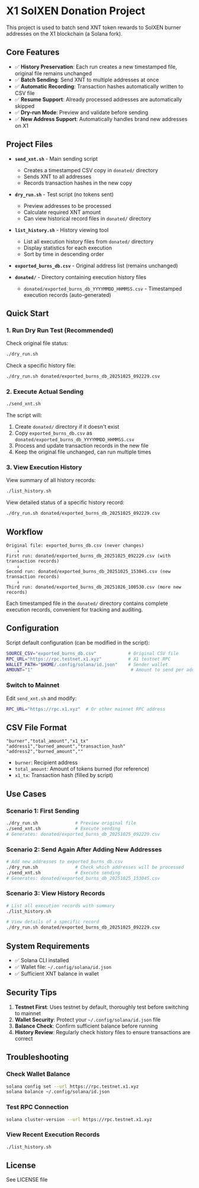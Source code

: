# X1 SolXEN Donation Project

This project is used to batch send XNT token rewards to SolXEN burner addresses on the X1 blockchain (a Solana fork).

## Core Features

- ✅ **History Preservation**: Each run creates a new timestamped file, original file remains unchanged
- ✅ **Batch Sending**: Send XNT to multiple addresses at once
- ✅ **Automatic Recording**: Transaction hashes automatically written to CSV file
- ✅ **Resume Support**: Already processed addresses are automatically skipped
- ✅ **Dry-run Mode**: Preview and validate before sending
- ✅ **New Address Support**: Automatically handles brand new addresses on X1

## Project Files

- **`send_xnt.sh`** - Main sending script
  - Creates a timestamped CSV copy in `donated/` directory
  - Sends XNT to all addresses
  - Records transaction hashes in the new copy
  
- **`dry_run.sh`** - Test script (no tokens sent)
  - Preview addresses to be processed
  - Calculate required XNT amount
  - Can view historical record files in `donated/` directory

- **`list_history.sh`** - History viewing tool
  - List all execution history files from `donated/` directory
  - Display statistics for each execution
  - Sort by time in descending order
  
- **`exported_burns_db.csv`** - Original address list (remains unchanged)

- **`donated/`** - Directory containing execution history files
  - `donated/exported_burns_db_YYYYMMDD_HHMMSS.csv` - Timestamped execution records (auto-generated)

## Quick Start

### 1. Run Dry Run Test (Recommended)

Check original file status:

```bash
./dry_run.sh
```

Check a specific history file:

```bash
./dry_run.sh donated/exported_burns_db_20251025_092229.csv
```

### 2. Execute Actual Sending

```bash
./send_xnt.sh
```

The script will:
1. Create `donated/` directory if it doesn't exist
2. Copy `exported_burns_db.csv` as `donated/exported_burns_db_YYYYMMDD_HHMMSS.csv`
3. Process and update transaction records in the new file
4. Keep the original file unchanged, can run multiple times

### 3. View Execution History

View summary of all history records:

```bash
./list_history.sh
```

View detailed status of a specific history record:

```bash
./dry_run.sh donated/exported_burns_db_20251025_092229.csv
```

## Workflow

```
Original file: exported_burns_db.csv (never changes)
    ↓
First run: donated/exported_burns_db_20251025_092229.csv (with transaction records)
    ↓
Second run: donated/exported_burns_db_20251025_153045.csv (new transaction records)
    ↓
Third run: donated/exported_burns_db_20251026_100530.csv (more new records)
```

Each timestamped file in the `donated/` directory contains complete execution records, convenient for tracking and auditing.

## Configuration

Script default configuration (can be modified in the script):

```bash
SOURCE_CSV="exported_burns_db.csv"            # Original CSV file
RPC_URL="https://rpc.testnet.x1.xyz"          # X1 testnet RPC
WALLET_PATH="$HOME/.config/solana/id.json"    # Sender wallet
AMOUNT="1"                                     # Amount to send per address
```

### Switch to Mainnet

Edit `send_xnt.sh` and modify:

```bash
RPC_URL="https://rpc.x1.xyz"  # Or other mainnet RPC address
```

## CSV File Format

```csv
"burner","total_amount","x1_tx"
"address1","burned_amount","transaction_hash"
"address2","burned_amount",""
```

- `burner`: Recipient address
- `total_amount`: Amount of tokens burned (for reference)
- `x1_tx`: Transaction hash (filled by script)

## Use Cases

### Scenario 1: First Sending

```bash
./dry_run.sh              # Preview original file
./send_xnt.sh             # Execute sending
# Generates: donated/exported_burns_db_20251025_092229.csv
```

### Scenario 2: Send Again After Adding New Addresses

```bash
# Add new addresses to exported_burns_db.csv
./dry_run.sh              # Check which addresses will be processed
./send_xnt.sh             # Execute sending
# Generates: donated/exported_burns_db_20251025_153045.csv
```

### Scenario 3: View History Records

```bash
# List all execution records with summary
./list_history.sh

# View details of a specific record
./dry_run.sh donated/exported_burns_db_20251025_092229.csv
```

## System Requirements

- ✅ Solana CLI installed
- ✅ Wallet file: `~/.config/solana/id.json`
- ✅ Sufficient XNT balance in wallet

## Security Tips

1. **Testnet First**: Uses testnet by default, thoroughly test before switching to mainnet
2. **Wallet Security**: Protect your `~/.config/solana/id.json` file
3. **Balance Check**: Confirm sufficient balance before running
4. **History Review**: Regularly check history files to ensure transactions are correct

## Troubleshooting

### Check Wallet Balance

```bash
solana config set --url https://rpc.testnet.x1.xyz
solana balance ~/.config/solana/id.json
```

### Test RPC Connection

```bash
solana cluster-version --url https://rpc.testnet.x1.xyz
```

### View Recent Execution Records

```bash
./list_history.sh
```

## License

See LICENSE file
